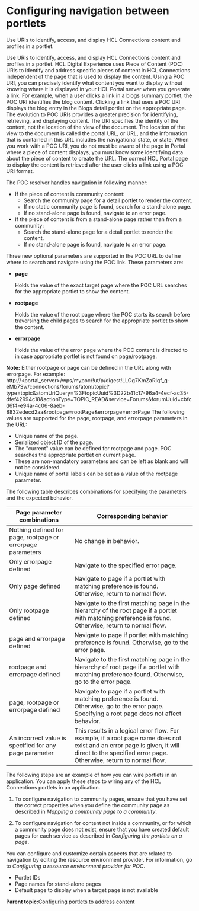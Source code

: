 # Configuring navigation between portlets

Use URIs to identify, access, and display HCL Connections content and profiles in a portlet.

Use URIs to identify, access, and display HCL Connections content and profiles in a portlet. HCL Digital Experience uses Piece of Content \(POC\) URIs to identify and address specific pieces of content in HCL Connections independent of the page that is used to display the content. Using a POC URI, you can precisely identify what content you want to display without knowing where it is displayed in your HCL Portal server when you generate a link. For example, when a user clicks a link in a blogs summary portlet, the POC URI identifies the blog content. Clicking a link that uses a POC URI displays the blog entry in the Blogs detail portlet on the appropriate page. The evolution to POC URIs provides a greater precision for identifying, retrieving, and displaying content. The URI specifies the identity of the content, not the location of the view of the document. The location of the view to the document is called the portal URL, or URL, and the information that is contained in this URL includes the navigational state, or state. When you work with a POC URI, you do not must be aware of the page in Portal where a piece of content displays, you must know some identifying data about the piece of content to create the URL. The correct HCL Portal page to display the content is retrieved after the user clicks a link using a POC URI format.

The POC resolver handles navigation in following manner:

-   If the piece of content is community content:
    -   Search the community page for a detail portlet to render the content.
    -   If no static community page is found, search for a stand-alone page.
    -   If no stand-alone page is found, navigate to an error page.
-   If the piece of content is from a stand-alone page rather than from a community:
    -   Search the stand-alone page for a detail portlet to render the content.
    -   If no stand-alone page is found, navigate to an error page.

Three new optional parameters are supported in the POC URL to define where to search and navigate using the POC link. These parameters are:

-   **page**

    Holds the value of the exact target page where the POC URL searches for the appropriate portlet to show the content.

-   **rootpage**

    Holds the value of the root page where the POC starts its search before traversing the child pages to search for the appropriate portlet to show the content.

-   **errorpage**

    Holds the value of the error page where the POC content is directed to in case appropriate portlet is not found on page/rootpage.


**Note:** Either rootpage or page can be defined in the URL along with errorpage. For example: http://<portal\_server\>/wps/mypoc/!ut/p/digest!LLOg7KmZaRIqf\_q-eMb7Sw/connections/forums/atom/topic?type=topic&atomUriQuery=%3FtopicUuid%3D22b41c17-96a4-4ecf-ac35-dfef42994c18&actionType=TOPIC\_READ&service=Forums&forumUuid=cbfcd6f4-e94a-4c06-8aeb-8832edecd2aa&rootpage=rootPage&errorpage=errorPage The following values are supported for the page, rootpage, and errorpage parameters in the URL:

-   Unique name of the page.
-   Serialized object ID of the page.
-   The "current" value can be defined for rootpage and page. POC searches the appropriate portlet on current page.
-   These are non-mandatory parameters and can be left as blank and will not be considered.
-   Unique name of portal labels can be set as a value of the rootpage parameter.

The following table describes combinations for specifying the parameters and the expected behavior.

|Page parameter combinations|Corresponding behavior|
|---------------------------|----------------------|
|Nothing defined for page, rootpage or errorpage parameters|No change in behavior.|
|Only errorpage defined|Navigate to the specified error page.|
|Only page defined|Navigate to page if a portlet with matching preference is found. Otherwise, return to normal flow.|
|Only rootpage defined|Navigate to the first matching page in the hierarchy of the root page if a portlet with matching preference is found. Otherwise, return to normal flow.|
|page and errorpage defined|Navigate to page if portlet with matching preference is found. Otherwise, go to the error page.|
|rootpage and errorpage defined|Navigate to the first matching page in the hierarchy of root page if a portlet with matching preference found. Otherwise, go to the error page.|
|page, rootpage or errorpage defined|Navigate to page if a portlet with matching preference is found. Otherwise, go to the error page. Specifying a root page does not affect behavior.|
|An incorrect value is specified for any page parameter|This results in a logical error flow. For example, if a root page name does not exist and an error page is given, it will direct to the specified error page. Otherwise, return to normal flow.|

The following steps are an example of how you can wire portlets in an application. You can apply these steps to wiring any of the HCL Connections portlets in an application.

1.  To configure navigation to community pages, ensure that you have set the correct properties when you define the community page as described in *Mapping a community page to a community*.

2.  To configure navigation for content not inside a community, or for which a community page does not exist, ensure that you have created default pages for each service as described in *Configuring the portlets on a page*.


You can configure and customize certain aspects that are related to navigation by editing the resource environment provider. For information, go to *Configuring a resource environment provider for POC*.

-   Portlet IDs
-   Page names for stand-alone pages
-   Default page to display when a target page is not available

**Parent topic:**[Configuring portlets to address content](../connect/c_connections_portlets_config_POC.md)

